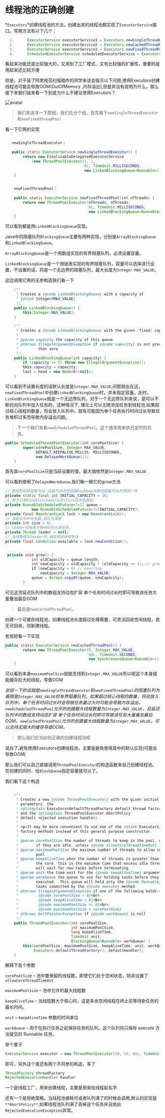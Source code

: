 # 线程池的正确创建

*`Executors`*创建线程池的方法，创建出来的线程池都实现了`ExecutorService`接口。常用方法有以下几个：

```java
  1.      ExecutorService executorService1 = Executors.newSingleThreadExecutor();
  2.      ExecutorService executorService2 = Executors.newCachedThreadPool();
  3.      ExecutorService executorService3 = Executors.newFixedThreadPool(2);
  4.      ScheduledExecutorService scheduledExecutorService = Executors.newScheduledThreadPool(2);
```

看起来功能还是比较强大的，又用到了工厂模式、又有比较强的扩展性，重要的是用起来还比较方便

但是，对于装了阿里规范扫描插件的同学来说会提示以下问题,使用Executors创建线程池可能会导致OOM(OutOfMemory ,内存溢出),但是并没有说明为什么，那么接下来我们就来看一下到底为什么不建议使用Executors？

![avatar](https://picture.zhanghong110.top/docsify/16411908661476.png)

> 我们来追寻一下原因，我们先分个组，首先看下`newSingleThreadExecutor`和`newFixedThreadPool`

看一下它两的实现

```java

   newSingleThreadExecutor：
  
   public static ExecutorService newSingleThreadExecutor() {
        return new FinalizableDelegatedExecutorService
            (new ThreadPoolExecutor(1, 1,
                                    0L, TimeUnit.MILLISECONDS,
                                    new LinkedBlockingQueue<Runnable>()));
    }
    
    
    newFixedThreadPool：
    
    public static ExecutorService newFixedThreadPool(int nThreads) {
        return new ThreadPoolExecutor(nThreads, nThreads,
                                      0L, TimeUnit.MILLISECONDS,
                                      new LinkedBlockingQueue<Runnable>());
    }


```

可以看到都是用`LinkedBlockingQueue`实现。

Java中的阻塞队列`BlockingQueue`主要有两种实现，分别是`ArrayBlockingQueue` 和`LinkedBlockingQueue`。

`ArrayBlockingQueue`是一个用数组实现的有界阻塞队列，必须设置容量。

`LinkedBlockingQueue`是一个用链表实现的有界阻塞队列，容量可以选择进行设置，不设置的话，将是一个无边界的阻塞队列，最大长度为`Integer.MAX_VALUE`。

这边调用它两的无参构造我们看一下

```java
    /**
     * Creates a {@code LinkedBlockingQueue} with a capacity of
     * {@link Integer#MAX_VALUE}.
     */
    public LinkedBlockingQueue() {
        this(Integer.MAX_VALUE);
    }

    /**
     * Creates a {@code LinkedBlockingQueue} with the given (fixed) capacity.
     *
     * @param capacity the capacity of this queue
     * @throws IllegalArgumentException if {@code capacity} is not greater
     *         than zero
     */
    public LinkedBlockingQueue(int capacity) {
        if (capacity <= 0) throw new IllegalArgumentException();
        this.capacity = capacity;
        last = head = new Node<E>(null);
    }
```

可以看到不设置长度的话默认长度是`Integer.MAX_VALUE`,问题就出在这，`newFixedThreadPool`中创建`LinkedBlockingQueue`时，并未指定容量。此时，`LinkedBlockingQueue`就是一个无边界队列，对于一个无边界队列来说，是可以不断的向队列中加入任务的，这种情况下, 理论上可以无限添加任务到线程池,如果超过核心线程的数量，将会放入队列中。就有可能因为单个任务执行时间过长导致任务堆积过多而导致内存溢出问题。



> 下一个我们来看`newScheduledThreadPool`。这个通常用来执行定时的任务。

```java
public ScheduledThreadPoolExecutor(int corePoolSize) {
        super(corePoolSize, Integer.MAX_VALUE,
              DEFAULT_KEEPALIVE_MILLIS, MILLISECONDS,
              new DelayedWorkQueue());
    }
```

首先其`corePoolSize`只是当前设置的值，最大值依然是`Integer.MAX_VALUE`

可以看到使用了`DelayedWorkQueue`,我们瞅一眼它的grow方法

```java
// 数组的初始容量为16 设置为16的原因跟hashmap中数组容量为16的原因一样
private static final int INITIAL_CAPACITY = 16;
// 用于记录RunableScheduledFuture任务的数组
private RunnableScheduledFuture<?>[] queue =
            new RunnableScheduledFuture<?>[INITIAL_CAPACITY];
private final ReentrantLock lock = new ReentrantLock();
// 当前队列中任务数,即队列深度
private int size = 0;
// leader线程用于等待队列头部任务,
private Thread leader = null;
// 当线程成为leader时,通知其他线程等待
private final Condition available = lock.newCondition();

 
 private void grow() {
            int oldCapacity = queue.length;
            int newCapacity = oldCapacity + (oldCapacity >> 1); // grow 50%
            if (newCapacity < 0) // overflow
                newCapacity = Integer.MAX_VALUE;
            queue = Arrays.copyOf(queue, newCapacity);
        }
```

可见这货延迟队列中的数组支持动态扩容 单个任务时间过长时即可导致该任务大量叠加最后OOM



> 最后是`newCachedThreadPool`。

创建一个可缓存线程池，如果线程池长度超过处理需要，可灵活回收空闲线程，若无可回收，则新建线程。

老规矩看一下实现

```java
public static ExecutorService newCachedThreadPool() {
        return new ThreadPoolExecutor(0, Integer.MAX_VALUE,
                                      60L, TimeUnit.SECONDS,
                                      new SynchronousQueue<Runnable>());
    }
```

可以看到本身`maximumPoolSize`就能支持到`Integer.MAX_VALUE`所以呢这个本身就能缓存巨大的线程，导致OOM



*总结一下的话就是`newSingleThreadExecutor`和`newFixedThreadPool`的阻塞队列为极限是`Integer.MAX_VALUE`的有界阻塞队列，如果超过核心线程的数量，将会放入队列中，单个任务时间过长时会导致任务量过大时可能会导致内存溢出。`newScheduledThreadPool`允许的创建最大线程数量为`Integer.MAX_VALUE`，且延迟队列中的数组支持动态扩容 单个任务时间过长时即可导致该任务大量叠加最后OOM。`newCachedThreadPool`允许的创建最大线程数量为`Integer.MAX_VALUE`，可以支持无限大的缓存导致OOM。*



> 那么我们应当如何正确的创建线程池呢



说白了,避免使用Executors创建线程池，主要是避免使用其中的默认实现(可能会导致OOM)

那么我们可以自己直接调用`ThreadPoolExecutor`的构造函数来自己创建线程池。在创建的同时，给`BlockQueue`指定容量就可以了。

我们看下这个构造

```java

    /**
     * Creates a new {@code ThreadPoolExecutor} with the given initial
     * parameters, the
     * {@linkplain Executors#defaultThreadFactory default thread factory}
     * and the {@linkplain ThreadPoolExecutor.AbortPolicy
     * default rejected execution handler}.
     *
     * <p>It may be more convenient to use one of the {@link Executors}
     * factory methods instead of this general purpose constructor.
     *
     * @param corePoolSize the number of threads to keep in the pool, even
     *        if they are idle, unless {@code allowCoreThreadTimeOut} is set
     * @param maximumPoolSize the maximum number of threads to allow in the
     *        pool
     * @param keepAliveTime when the number of threads is greater than
     *        the core, this is the maximum time that excess idle threads
     *        will wait for new tasks before terminating.
     * @param unit the time unit for the {@code keepAliveTime} argument
     * @param workQueue the queue to use for holding tasks before they are
     *        executed.  This queue will hold only the {@code Runnable}
     *        tasks submitted by the {@code execute} method.
     * @throws IllegalArgumentException if one of the following holds:<br>
     *         {@code corePoolSize < 0}<br>
     *         {@code keepAliveTime < 0}<br>
     *         {@code maximumPoolSize <= 0}<br>
     *         {@code maximumPoolSize < corePoolSize}
     * @throws NullPointerException if {@code workQueue} is null
     */
    public ThreadPoolExecutor(int corePoolSize,
                              int maximumPoolSize,
                              long keepAliveTime,
                              TimeUnit unit,
                              BlockingQueue<Runnable> workQueue) {
        this(corePoolSize, maximumPoolSize, keepAliveTime, unit, workQueue,
             Executors.defaultThreadFactory(), defaultHandler);
    }
```

解释下各个参数

`corePoolSiz`e – 池中要保留的线程数，即使它们处于空闲状态，除非设置了 `allowCoreThreadTimeOut`

 `maximumPoolSize` – 池中允许的最大线程数 

`keepAliveTime` – 当线程数大于核心时，这是多余空闲线程在终止前等待新任务的最长时间。

 `unit` – `keepAliveTime` 参数的时间单位

`workQueue` – 用于在执行任务之前保存任务的队列。这个队列将只保存 execute 方法提交的 Runnable 任务。

举个栗子

```java
ExecutorService executor = new ThreadPoolExecutor(10, 10, 60L, TimeUnit.SECONDS, new ArrayBlockingQueue(10));
```

即可，另外这个类还有两个不同参的构造，多了

```java
ThreadFactory threadFactory
RejectedExecutionHandler handler
```

一个是线程工厂，用来创建线程，主要是用来给线程起名字

还有一个是拒绝策略，当线程池被耗尽或者队列满了的时候会调用,默认的实现是`**AbortPolicy**`,如果线程池队列满了丢掉这个任务并且抛出`RejectedExecutionException`异常。